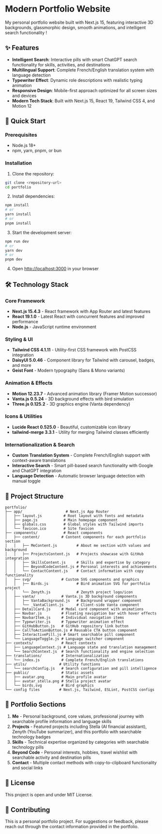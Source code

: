 # Modern Portfolio Website

My personal portfolio website built with Next.js 15, featuring interactive 3D backgrounds, glassmorphic design, smooth animations, and intelligent search functionality !

## ✨ Features

- **Intelligent Search**: Interactive pills with smart ChatGPT search functionality for skills, activities, and destinations
- **Multilingual Support**: Complete French/English translation system with language detection
- **Typewriter Effect**: Dynamic role descriptions with realistic typing animation
- **Responsive Design**: Mobile-first approach optimized for all screen sizes and devices
- **Modern Tech Stack**: Built with Next.js 15, React 19, Tailwind CSS 4, and Motion 12

## 🚀 Quick Start

### Prerequisites
- Node.js 18+ 
- npm, yarn, pnpm, or bun

### Installation

1. Clone the repository:
```bash
git clone <repository-url>
cd portfolio
```

2. Install dependencies:
```bash
npm install
# or
yarn install
# or
pnpm install
```

3. Start the development server:
```bash
npm run dev
# or
yarn dev
# or
pnpm dev
```

4. Open [http://localhost:3000](http://localhost:3000) in your browser

## 🛠️ Technology Stack

### Core Framework
- **Next.js 15.4.3** - React framework with App Router and latest features
- **React 19.1.0** - Latest React with concurrent features and improved performance
- **Node.js** - JavaScript runtime environment

### Styling & UI
- **Tailwind CSS 4.1.11** - Utility-first CSS framework with PostCSS integration
- **DaisyUI 5.0.46** - Component library for Tailwind with carousel, badges, and more
- **Geist Font** - Modern typography (Sans & Mono variants)

### Animation & Effects
- **Motion 12.23.7** - Advanced animation library (Framer Motion successor)
- **Vanta.js 0.5.24** - 3D background effects with bird simulation
- **Three.js 0.125.2** - 3D graphics engine (Vanta dependency)

### Icons & Utilities
- **Lucide React 0.525.0** - Beautiful, customizable icon library
- **tailwind-merge 3.3.1** - Utility for merging Tailwind classes efficiently

### Internationalization & Search
- **Custom Translation System** - Complete French/English support with context-aware translations
- **Interactive Search** - Smart pill-based search functionality with Google and ChatGPT integration
- **Language Detection** - Automatic browser language detection with manual toggle

## 📁 Project Structure

```
portfolio/
├── app/                    # Next.js App Router
│   ├── layout.js          # Root layout with fonts and metadata
│   ├── page.js            # Main homepage component
│   ├── globals.css        # Global styles with Tailwind imports
│   └── favicon.ico        # Site favicon
├── components/            # React components
│   ├── content/          # Content components for each portfolio section
│   │   ├── MeContent.js         # About me section with values and background
│   │   ├── ProjectsContent.js   # Projects showcase with GitHub integration
│   │   ├── SkillsContent.js     # Skills and expertise by category
│   │   ├── BeyondCodeContent.js # Personal interests and achievements
│   │   └── ContactContent.js    # Contact information with copy functionality
│   ├── svg/              # Custom SVG components and graphics
│   │   ├── Birds.js             # Bird animation SVG for portfolio project
│   │   └── Zenyth.js            # Zenyth project logo/icon
│   ├── vanta/            # Vanta.js 3D background components
│   │   ├── VantaBackground.js   # Background wrapper component
│   │   └── _VantaClient.js      # Client-side Vanta component
│   ├── DetailCard.js     # Modal card component with animations
│   ├── Navbar.js         # Floating navigation bar with hover effects
│   ├── NavbarItem.js     # Individual navigation items
│   ├── Typewriter.js     # Typewriter animation effect
│   ├── GitHubButton.js   # GitHub repository link button
│   ├── CallToActionButton.js # Reusable CTA button component
│   ├── InteractivePill.js # Smart searchable pill component
│   └── LanguageToggle.js # Language switcher component
├── contexts/             # React contexts
│   ├── LanguageContext.js # Language state and translation management
│   └── SearchContext.js  # Search functionality and engine selection
├── translations/         # Internationalization
│   └── index.js          # Complete French/English translations
├── utils/               # Utility functions
│   └── searchConfig.js   # Search configuration and pill intelligence
├── public/               # Static assets
│   ├── avatar.png        # Main profile avatar
│   ├── avatar_stella.png # Stella project avatar
│   └── birds.svg         # Bird graphics
└── config files         # Next.js, Tailwind, ESLint, PostCSS configs
```

## 🎯 Portfolio Sections

1. **Me** - Personal background, core values, professional journey with searchable profile information and language skills
2. **Projects** - Featured projects including Stella (AI financial assistant), Zenyth (YouTube summarizer), and this portfolio with searchable technology badges
3. **Skills** - Technical expertise organized by categories with searchable technology pills
4. **Beyond Code** - Personal interests, hobbies, travel wishlist with searchable activity and destination pills
5. **Contact** - Multiple contact methods with copy-to-clipboard functionality and social links

## 📄 License

This project is open and under MIT License.

## 🤝 Contributing

This is a personal portfolio project. For suggestions or feedback, please reach out through the contact information provided in the portfolio.
